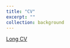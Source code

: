 ```yaml
---
title: "CV"
excerpt: ""
collection: background
---
```


[Long CV](https://drive.google.com/file/d/13lg4W-zZW4-_mdEspg6qeNd_CWFtAE82/view?usp=sharing)